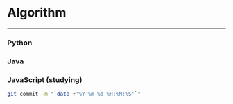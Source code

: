 # Algorithm
---

### Python

### Java 

### JavaScript (studying)

```sh
git commit -m "`date +'%Y-%m-%d %H:%M:%S'`"
```

